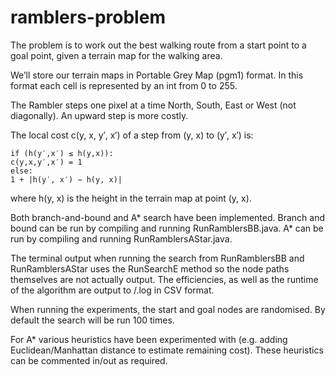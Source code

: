 # ramblers-problem
The problem is to work out the best walking route from a start point to a goal point, given a terrain map for the walking area.

We’ll store our terrain maps in Portable Grey Map (pgm1) format.
In this format each cell is represented by an int from 0 to 255.

The Rambler steps one pixel at a time North, South, East or West (not diagonally). An upward step is more costly.

The local cost c(y, x, y′, x′) of a step from (y, x) to (y′, x′) is:

`if (h(y′,x′) ≤ h(y,x)):`<br>
`c(y,x,y′,x′) = 1`<br>
`else:`<br>
`1 + |h(y′, x′) − h(y, x)|`<br>

where h(y, x) is the height in the terrain map at point (y, x).

Both branch-and-bound and A* search have been implemented.
Branch and bound can be run by compiling and running RunRamblersBB.java.
A* can be run by compiling and running RunRamblersAStar.java.

The terminal output when running the search from RunRamblersBB and RunRamblersAStar uses the RunSearchE method so the node paths themselves are not actually output.
The efficiencies, as well as the runtime of the algorithm are output to /.log in CSV format.

When running the experiments, the start and goal nodes are randomised.
By default the search will be run 100 times.

For A* various heuristics have been experimented with (e.g. adding Euclidean/Manhattan distance to estimate remaining cost).
These heuristics can be commented in/out as required.
